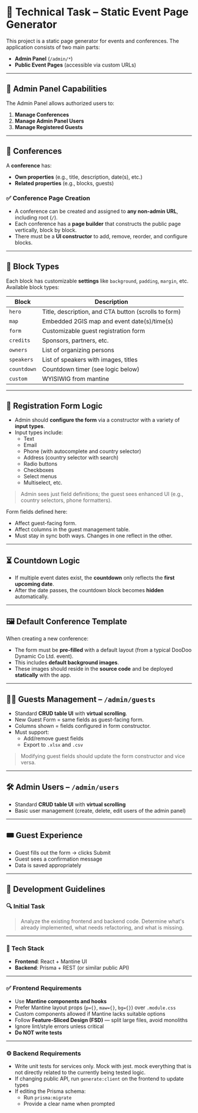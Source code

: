 # 📄 Technical Task – Static Event Page Generator

This project is a static page generator for events and conferences. The application consists of two main parts:

- **Admin Panel** (`/admin/*`)
- **Public Event Pages** (accessible via custom URLs)

---

## 🔐 Admin Panel Capabilities

The Admin Panel allows authorized users to:

1. **Manage Conferences**
2. **Manage Admin Panel Users**
3. **Manage Registered Guests**

---

## 📅 Conferences

A **conference** has:

- **Own properties** (e.g., title, description, date(s), etc.)
- **Related properties** (e.g., blocks, guests)

### ✅ Conference Page Creation

- A conference can be created and assigned to **any non-admin URL**, including root (`/`).
- Each conference has a **page builder** that constructs the public page vertically, block by block.
- There must be a **UI constructor** to add, remove, reorder, and configure blocks.

---

## 🧱 Block Types

Each block has customizable **settings** like `background`, `padding`, `margin`, etc. Available block types:

| Block       | Description                                          |
| ----------- | ---------------------------------------------------- |
| `hero`      | Title, description, and CTA button (scrolls to form) |
| `map`       | Embedded 2GIS map and event date(s)/time(s)          |
| `form`      | Customizable guest registration form                 |
| `credits`   | Sponsors, partners, etc.                             |
| `owners`    | List of organizing persons                           |
| `speakers`  | List of speakers with images, titles                 |
| `countdown` | Countdown timer (see logic below)                    |
| `custom`    | WYISIWIG from mantine                                |

---

## 📝 Registration Form Logic

- Admin should **configure the form** via a constructor with a variety of **input types**.
- Input types include:
  - Text
  - Email
  - Phone (with autocomplete and country selector)
  - Address (country selector with search)
  - Radio buttons
  - Checkboxes
  - Select menus
  - Multiselect, etc.

> Admin sees just field definitions; the guest sees enhanced UI (e.g., country selectors, phone formatters).

Form fields defined here:

- Affect guest-facing form.
- Affect columns in the guest management table.
- Must stay in sync both ways. Changes in one reflect in the other.

---

## ⏳ Countdown Logic

- If multiple event dates exist, the **countdown** only reflects the **first upcoming date**.
- After the date passes, the countdown block becomes **hidden** automatically.

---

## 🖼 Default Conference Template

When creating a new conference:

- The form must be **pre-filled** with a default layout (from a typical DooDoo Dynamic Co Ltd. event).
- This includes **default background images**.
- These images should reside in the **source code** and be deployed **statically** with the app.

---

## 🧑‍💻 Guests Management – `/admin/guests`

- Standard **CRUD table UI** with **virtual scrolling**.
- New Guest Form = same fields as guest-facing form.
- Columns shown = fields configured in form constructor.
- Must support:
  - Add/remove guest fields
  - Export to `.xlsx` and `.csv`

> Modifying guest fields should update the form constructor and vice versa.

---

## 🛠 Admin Users – `/admin/users`

- Standard **CRUD table UI** with **virtual scrolling**
- Basic user management (create, delete, edit users of the admin panel)

---

## 🎟 Guest Experience

- Guest fills out the form → clicks Submit
- Guest sees a confirmation message
- Data is saved appropriately

---

## 🧠 Development Guidelines

### 🔍 Initial Task

> Analyze the existing frontend and backend code. Determine what's already implemented, what needs refactoring, and what is missing.

---

### 🧰 Tech Stack

- **Frontend**: React + Mantine UI
- **Backend**: Prisma + REST (or similar public API)

---

### ✅ Frontend Requirements

- Use **Mantine components and hooks**
- Prefer Mantine layout props (`p={}`, `maw={}`, `bg={}`) over `.module.css`
- Custom components allowed if Mantine lacks suitable options
- Follow **Feature-Sliced Design (FSD)** — split large files, avoid monoliths
- Ignore lint/style errors unless critical
- **Do NOT write tests**

---

### ⚙ Backend Requirements

- Write unit tests for services only. Mock with jest. mock everything that is not directly related to the currently being tested logic.
- If changing public API, run `generate:client` on the frontend to update types
- If editing the Prisma schema:
  - Run `prisma:migrate`
  - Provide a clear name when prompted
